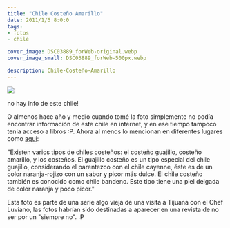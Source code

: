 ```yaml
---
title: "Chile Costeño Amarillo"
date: 2011/1/6 8:0:0
tags: 
- fotos
- chile

cover_image: DSC03889_forWeb-original.webp
cover_image_small: DSC03889_forWeb-500px.webp

description: Chile-Costeño-Amarillo
---
```



[![](DSC03889_forWeb-800px.webp)](DSC03889_forWeb-original.webp)  

  
no hay info de este chile!

O almenos hace año y medio cuando tomé la foto simplemente no podía encontrar información de este chile en internet, y en ese tiempo tampoco tenia acceso a libros :P. Ahora al menos lo mencionan en diferentes lugares como <a href="https://recipes.fandom.com/wiki/Coste%C3%B1o_amarillo_chile">aqui</a>:

"Existen varios tipos de chiles costeños: el costeño guajillo, costeño amarillo, y los costeños. El guajillo costeño es un tipo especial del chile guajillo, considerando el parentezco con el chile cayenne, éste es de un color naranja-rojizo con un sabor y picor más dulce. El chile costeño también es conocido como chile bandeno. Este tipo tiene una piel delgada de color naranja y poco picor."

Esta foto es parte de una serie algo vieja de una visita a Tijuana con el Chef Luviano, las fotos habrían sido destinadas a aparecer en una revista de no ser por un "siempre no". :P
